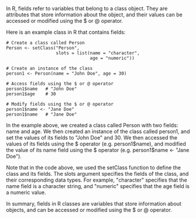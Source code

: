 In R, fields refer to variables that belong to a class object. They are attributes that store information about the object, and their values can be accessed or modified using the $ or @ operator.

Here is an example class in R that contains fields:

```
# Create a class called Person
Person <- setClass("Person",
                   slots = list(name = "character",
                                age = "numeric"))

# Create an instance of the class
person1 <- Person(name = "John Doe", age = 30)

# Access fields using the $ or @ operator
person1$name   # "John Doe"
person1$age    # 30

# Modify fields using the $ or @ operator
person1$name <- "Jane Doe"
person1$name   # "Jane Doe"
```

In the example above, we created a class called Person with two fields: name and age. We then created an instance of the class called person1, and set the values of its fields to "John Doe" and 30. We then accessed the values of its fields using the $ operator (e.g. person1$name), and modified the value of its name field using the $ operator (e.g. person1$name <- "Jane Doe"). 

Note that in the code above, we used the setClass function to define the class and its fields. The slots argument specifies the fields of the class, and their corresponding data types. For example, "character" specifies that the name field is a character string, and "numeric" specifies that the age field is a numeric value.

In summary, fields in R classes are variables that store information about objects, and can be accessed or modified using the $ or @ operator.
